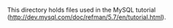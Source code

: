 This directory holds files used in the MySQL tutorial
(http://dev.mysql.com/doc/refman/5.7/en/tutorial.html).
